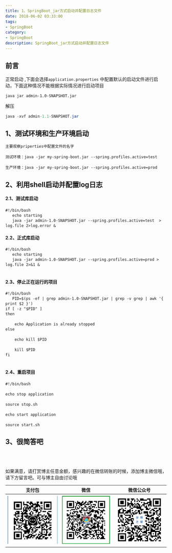 ```yaml
---
title: 1、SpringBoot_jar方式启动并配置日志文件
date: 2018-06-02 03:33:00
tags: 
- SpringBoot
category: 
- SpringBoot
description: SpringBoot_jar方式启动并配置日志文件
---
```

<!-- image url 
https://raw.githubusercontent.com/HealerJean/HealerJean.github.io/master/blogImages
　　首行缩进
<font color="red">  </font>
-->

## 前言

正常启动 ,下面会选择`application.properties` 中配置默认的启动文件进行启动，下面这种情况不能根据实际情况进行启动项目

```
java jar admin-1.0-SNAPSHOT.jar 

```

解压


```java
java -xvf admin-1.1-SNAPSHOT.jar

```


## 1、测试环境和生产环境启动


```
主要观察priperties中配置文件的名字

测试环境：java -jar my-spring-boot.jar --spring.profiles.active=test  

生产环境：java -jar my-spring-boot.jar --spring.profiles.active=prod  

```

## 2、利用shell启动并配置log日志


#### 2.1、测试库启动

```
#!/bin/bash
   echo starting
   java -jar admin-1.0-SNAPSHOT.jar --spring.profiles.active=test  > log.file 2>log.error &

```

#### 2.2、正式库启动


```
#!/bin/bash
   echo starting
   java -jar admin-1.0-SNAPSHOT.jar --spring.profiles.active=prod > log.file 2>&1 &
     
```



#### 2.3、停止正在运行的项目


```
#!/bin/bash
   PID=$(ps -ef | grep admin-1.0-SNAPSHOT.jar | grep -v grep | awk '{ print $2 }')
if [ -z "$PID" ]
then

    echo Application is already stopped
else

    echo kill $PID

    kill $PID
fi


```


#### 2.4、重启项目


```
#!/bin/bash

echo stop application

source stop.sh

echo start application

source start.sh

```


## 3、很简答吧


<br/><br/><br/>
如果满意，请打赏博主任意金额，感兴趣的在微信转账的时候，添加博主微信哦， 请下方留言吧。可与博主自由讨论哦

|支付包 | 微信|微信公众号|
|:-------:|:-------:|:------:|
|![支付宝](https://raw.githubusercontent.com/HealerJean/HealerJean.github.io/master/assets/img/tctip/alpay.jpg) | ![微信](https://raw.githubusercontent.com/HealerJean/HealerJean.github.io/master/assets/img/tctip/weixin.jpg)|![微信公众号](https://raw.githubusercontent.com/HealerJean/HealerJean.github.io/master/assets/img/my/qrcode_for_gh_a23c07a2da9e_258.jpg)|




<!-- Gitalk 评论 start  -->

<link rel="stylesheet" href="https://unpkg.com/gitalk/dist/gitalk.css">
<script src="https://unpkg.com/gitalk@latest/dist/gitalk.min.js"></script> 
<div id="gitalk-container"></div>    
 <script type="text/javascript">
    var gitalk = new Gitalk({
		clientID: `1d164cd85549874d0e3a`,
		clientSecret: `527c3d223d1e6608953e835b547061037d140355`,
		repo: `HealerJean.github.io`,
		owner: 'HealerJean',
		admin: ['HealerJean'],
		id: 't6TT8dlSAcO5WxXH',
    });
    gitalk.render('gitalk-container');
</script> 

<!-- Gitalk end -->

